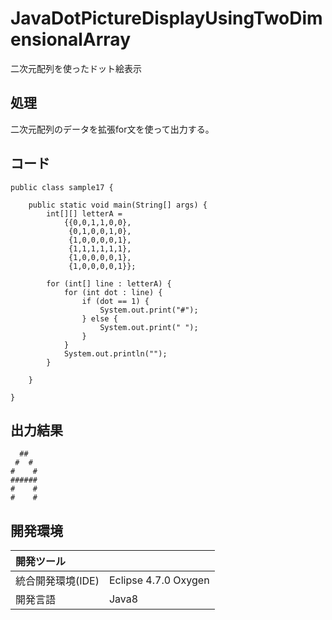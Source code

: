 # JavaDotPictureDisplayUsingTwoDimensionalArray
二次元配列を使ったドット絵表示

## 処理
二次元配列のデータを拡張for文を使って出力する。

## コード
```
public class sample17 {

	public static void main(String[] args) {
		int[][] letterA =
            {{0,0,1,1,0,0},
             {0,1,0,0,1,0},
             {1,0,0,0,0,1},
             {1,1,1,1,1,1},
             {1,0,0,0,0,1},
             {1,0,0,0,0,1}};

		for (int[] line : letterA) {
			for (int dot : line) {
				if (dot == 1) {
					System.out.print("#");
				} else {
					System.out.print(" ");
				}
			}
			System.out.println("");
		}

	}

}

```

## 出力結果  
```
  ##  
 #  # 
#    #
######
#    #
#    #
```
  
## 開発環境
| 開発ツール |  |
|:-|:-|
| 統合開発環境(IDE) | Eclipse 4.7.0 Oxygen |
| 開発言語 | Java8 |

